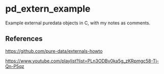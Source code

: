 # pd_extern_example
Example external puredata objects in C, with my notes as comments. 

## References  

https://github.com/pure-data/externals-howto 

https://www.youtube.com/playlist?list=PLn3ODBv0ka5g_zKRpmgc58-Tj-Qn-P5qz
